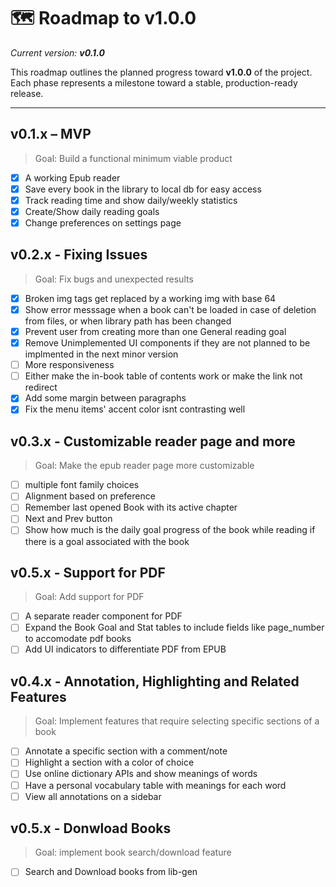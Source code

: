 # 🗺️ Roadmap to v1.0.0

_Current version: **v0.1.0**_

This roadmap outlines the planned progress toward **v1.0.0** of the project.  
Each phase represents a milestone toward a stable, production-ready release.

---

## v0.1.x – MVP

> Goal: Build a functional minimum viable product

- [x] A working Epub reader
- [x] Save every book in the library to local db for easy access
- [x] Track reading time and show daily/weekly statistics
- [x] Create/Show daily reading goals
- [x] Change preferences on settings page

## v0.2.x - Fixing Issues

> Goal: Fix bugs and unexpected results

- [x] Broken img tags get replaced by a working img with base 64
- [x] Show error messsage when a book can't be loaded in case of deletion from files, or when library path has been changed
- [x] Prevent user from creating more than one General reading goal
- [x] Remove Unimplemented UI components if they are not planned to be implmented in the next minor version
- [ ] More responsiveness
- [ ] Either make the in-book table of contents work or make the link not redirect
- [x] Add some margin between paragraphs
- [x] Fix the menu items' accent color isnt contrasting well

## v0.3.x - Customizable reader page and more

> Goal: Make the epub reader page more customizable

- [ ] multiple font family choices
- [ ] Alignment based on preference
- [ ] Remember last opened Book with its active chapter
- [ ] Next and Prev button
- [ ] Show how much is the daily goal progress of the book while reading if there is a goal associated with the book

## v0.5.x - Support for PDF

> Goal: Add support for PDF

- [ ] A separate reader component for PDF
- [ ] Expand the Book Goal and Stat tables to include fields like page_number to accomodate pdf books
- [ ] Add UI indicators to differentiate PDF from EPUB

## v0.4.x - Annotation, Highlighting and Related Features

> Goal: Implement features that require selecting specific sections of a book

- [ ] Annotate a specific section with a comment/note
- [ ] Highlight a section with a color of choice
- [ ] Use online dictionary APIs and show meanings of words
- [ ] Have a personal vocabulary table with meanings for each word
- [ ] View all annotations on a sidebar

## v0.5.x - Donwload Books

> Goal: implement book search/download feature

- [ ] Search and Download books from lib-gen
